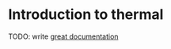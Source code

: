 # Introduction to thermal

TODO: write [great documentation](http://jacobian.org/writing/what-to-write/)
